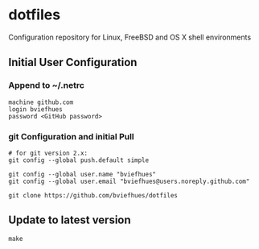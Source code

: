 # dotfiles 

Configuration repository for Linux, FreeBSD and OS X shell environments

## Initial User Configuration

### Append to ~/.netrc

```
machine github.com
login bviefhues
password <GitHub password>
```

### git Configuration and initial Pull

```
# for git version 2.x:
git config --global push.default simple

git config --global user.name "bviefhues"
git config --global user.email "bviefhues@users.noreply.github.com"

git clone https://github.com/bviefhues/dotfiles
```

## Update to latest version

```
make
```



